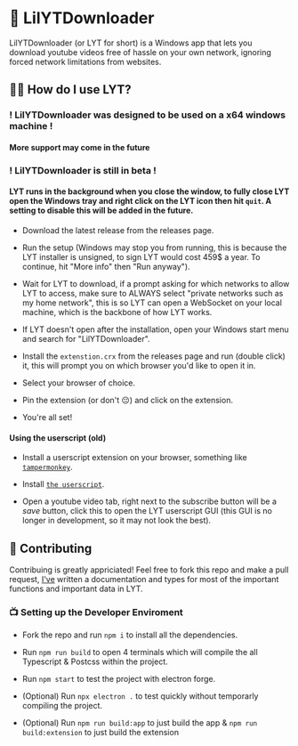 # 🎥 LilYTDownloader

LilYTDownloader (or LYT for short) is a Windows app that lets you download youtube videos free of hassle on your own network, ignoring forced network limitations from websites.


## 🏃‍♂️ How do I use LYT?

### ! LilYTDownloader was designed to be used on a x64 windows machine !
#### More support may come in the future

### ! LilYTDownloader is still in beta !

#### LYT runs in the background when you close the window, to fully close LYT open the Windows tray and right click on the LYT icon then hit `quit`. A setting to disable this will be added in the future.

* Download the latest release from the releases page.

* Run the setup (Windows may stop you from running, this is because the LYT installer is unsigned, to sign LYT would cost 459$ a year. To continue, hit "More info" then "Run anyway").

* Wait for LYT to download, if a prompt asking for which networks to allow LYT to access, make sure to ALWAYS select "private networks such as my home network", this is so LYT can open a WebSocket on your local machine, which is the backbone of how LYT works.

* If LYT doesn't open after the installation, open your Windows start menu and search for "LilYTDownloader".

* Install the `extenstion.crx` from the releases page and run (double click) it, this will prompt you on which browser you'd like to open it in.

* Select your browser of choice.

* Pin the extension (or don't 😔) and click on the extension.

* You're all set!

#### Using the userscript (old)

* Install a userscript extension on your browser, something like [`tampermonkey`](https://chrome.google.com/webstore/detail/tampermonkey/dhdgffkkebhmkfjojejmpbldmpobfkfo).

* Install [`the userscript`](https://github.com/littlepriceonu/LilYTDownloader/raw/main/userscript/LYT.user.js).

* Open a youtube video tab, right next to the subscribe button will be a *save* button, click this to open the LYT userscript GUI (this GUI is no longer in development, so it may not look the best).

## 🎥 Contributing

Contribuing is greatly appriciated!
Feel free to fork this repo and make a pull request, [I've](https://littlepriceonu.com) written a documentation and types for most of the important functions and important data in LYT.

### 📺 Setting up the Developer Enviroment

* Fork the repo and run `npm i` to install all the dependencies.

* Run `npm run build` to open 4 terminals which will compile the all Typescript & 
Postcss within the project.

* Run `npm start` to test the project with electron forge.

* (Optional) Run `npx electron .` to test quickly without temporarly compiling 
the project.
 
* (Optional) Run `npm run build:app` to just build the app & `npm run build:extension` to just build the extension